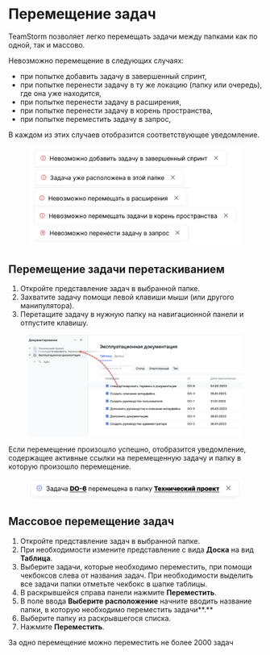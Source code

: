# Перемещение задач

TeamStorm позволяет легко перемещать задачи между папками как по одной, так и массово.

Невозможно перемещение в следующих случаях:

* при попытке добавить задачу в завершенный спринт,
* при попытке перенести задачу в ту же локацию (папку или очередь), где она уже находится,
* при попытке перенести задачу в расширения,
* при попытке перенести задачу в корень пространства,
* при попытке переместить задачу в запрос,

В каждом из этих случаев отобразится соответствующее уведомление.

<figure><img src="../../../.gitbook/assets/изображение (2).png" alt=""><figcaption></figcaption></figure>

## Перемещение задачи перетаскиванием

1. Откройте представление задач в выбранной папке.
2. Захватите задачу помощи левой клавиши мыши (или другого манипулятора).
3. Перетащите задачу в нужную папку на навигационной панели и отпустите клавишу.

<figure><img src="../../../.gitbook/assets/изображение (63).png" alt=""><figcaption></figcaption></figure>

Если перемещение произошло успешно, отобразится уведомление, содержащее активные ссылки на перемещенную задачу и папку в которую произошло перемещение.

<figure><img src="../../../.gitbook/assets/изображение (61).png" alt=""><figcaption></figcaption></figure>

## Массовое перемещение задач

1. Откройте представление задач в выбранной папке.
2. При необходимости измените представление с вида **Доска** на вид **Таблица**.&#x20;
3. Выберите задачи, которые необходимо переместить, при помощи чекбоксов слева от названия задач. При необходимости выделить все задачи папки отметьте чекбокс в шапке таблицы.&#x20;
4. В раскрывшейся справа  панели нажмите **Переместить**.
5. В поле ввода **Выберите расположение** начните вводить название папки, в которую необходимо переместить задачи**.**&#x20;
6. Выберите папку из раскрывшегося списка.
7. Нажмите **Переместить**.

За одно перемещение можно переместить не более 2000 задач



##
